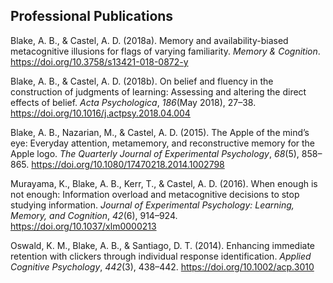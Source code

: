 ﻿## Professional Publications





Blake, A. B., & Castel, A. D. (2018a). Memory and availability-biased
metacognitive illusions for flags of varying familiarity. *Memory &
Cognition*. <https://doi.org/10.3758/s13421-018-0872-y>





Blake, A. B., & Castel, A. D. (2018b). On belief and fluency in the
construction of judgments of learning: Assessing and altering the direct
effects of belief. *Acta Psychologica*, *186*(May 2018), 27–38.
<https://doi.org/10.1016/j.actpsy.2018.04.004>





Blake, A. B., Nazarian, M., & Castel, A. D. (2015). The Apple of the
mind’s eye: Everyday attention, metamemory, and reconstructive memory
for the Apple logo. *The Quarterly Journal of Experimental Psychology*,
*68*(5), 858–865. <https://doi.org/10.1080/17470218.2014.1002798>





Murayama, K., Blake, A. B., Kerr, T., & Castel, A. D. (2016). When
enough is not enough: Information overload and metacognitive decisions
to stop studying information. *Journal of Experimental Psychology:
Learning, Memory, and Cognition*, *42*(6), 914–924.
<https://doi.org/10.1037/xlm0000213>





Oswald, K. M., Blake, A. B., & Santiago, D. T. (2014). Enhancing
immediate retention with clickers through individual response
identification. *Applied Cognitive Psychology*, *442*(3), 438–442.
<https://doi.org/10.1002/acp.3010>






